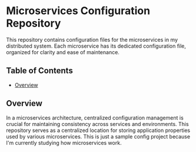 # Microservices Configuration Repository

This repository contains configuration files for the microservices in my distributed system. Each microservice has its dedicated configuration file, organized for clarity and ease of maintenance.

## Table of Contents

- [Overview](#overview)

## Overview

In a microservices architecture, centralized configuration management is crucial for maintaining consistency across services and environments. This repository serves as a centralized location for storing application properties used by various microservices.
This is just a sample config project because I'm currently studying how microservices work.
